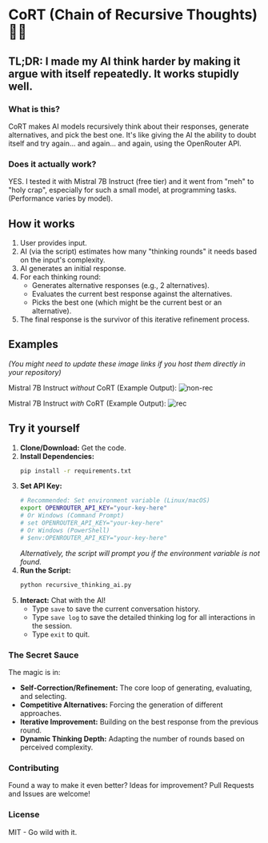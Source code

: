 # CoRT (Chain of Recursive Thoughts) 🧠🔄

## TL;DR: I made my AI think harder by making it argue with itself repeatedly. It works stupidly well.

### What is this?
CoRT makes AI models recursively think about their responses, generate alternatives, and pick the best one. It's like giving the AI the ability to doubt itself and try again... and again... and again, using the OpenRouter API.

### Does it actually work?
YES. I tested it with Mistral 7B Instruct (free tier) and it went from "meh" to "holy crap", especially for such a small model, at programming tasks. (Performance varies by model).

## How it works
1.  User provides input.
2.  AI (via the script) estimates how many "thinking rounds" it needs based on the input's complexity.
3.  AI generates an initial response.
4.  For each thinking round:
    *   Generates alternative responses (e.g., 2 alternatives).
    *   Evaluates the current best response against the alternatives.
    *   Picks the best one (which might be the current best or an alternative).
5.  The final response is the survivor of this iterative refinement process.

## Examples
*(You might need to update these image links if you host them directly in your repository)*

Mistral 7B Instruct *without* CoRT (Example Output):
![non-rec](https://github.com/user-attachments/assets/9c4f6af9-0a8f-4c62-920c-f272fce225c1)

Mistral 7B Instruct *with* CoRT (Example Output):
![rec](https://github.com/user-attachments/assets/acbcf1f9-4715-4d2c-a31c-38b349602380)


## Try it yourself
1.  **Clone/Download:** Get the code.
2.  **Install Dependencies:**
    ```bash
    pip install -r requirements.txt
    ```
3.  **Set API Key:**
    ```bash
    # Recommended: Set environment variable (Linux/macOS)
    export OPENROUTER_API_KEY="your-key-here"
    # Or Windows (Command Prompt)
    # set OPENROUTER_API_KEY="your-key-here"
    # Or Windows (PowerShell)
    # $env:OPENROUTER_API_KEY="your-key-here"
    ```
    *Alternatively, the script will prompt you if the environment variable is not found.*
4.  **Run the Script:**
    ```bash
    python recursive_thinking_ai.py
    ```
5.  **Interact:** Chat with the AI!
    *   Type `save` to save the current conversation history.
    *   Type `save log` to save the detailed thinking log for all interactions in the session.
    *   Type `exit` to quit.

### The Secret Sauce
The magic is in:
*   **Self-Correction/Refinement:** The core loop of generating, evaluating, and selecting.
*   **Competitive Alternatives:** Forcing the generation of different approaches.
*   **Iterative Improvement:** Building on the best response from the previous round.
*   **Dynamic Thinking Depth:** Adapting the number of rounds based on perceived complexity.

### Contributing
Found a way to make it even better? Ideas for improvement? Pull Requests and Issues are welcome!

### License
MIT - Go wild with it.